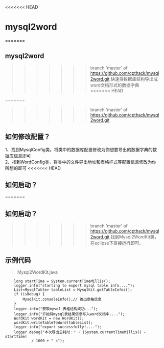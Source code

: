<<<<<<< HEAD
# mysql2word

=======
## mysql2word
>>>>>>> branch 'master' of https://github.com/cpthack/mysql2word.git
快速将数据库结构导出成word文档形式的数据字典
<<<<<<< HEAD

=======
>>>>>>> branch 'master' of https://github.com/cpthack/mysql2word.git
## 如何修改配置？
 1、找到MysqlConfig类，将类中的数据库配置修改为你想要导出的数据字典的数据库信息即可</br>
 2、找到WordConfig类，将类中的文件导出地址和表格样式等配置信息修改为你所想的即可
<<<<<<< HEAD

## 如何启动？

=======
## 如何启动？
>>>>>>> branch 'master' of https://github.com/cpthack/mysql2word.git
找到Mysql2WordKit类，在eclipse下直接运行即可。

## 示例代码

> Mysql2WordKit.java

		long startTime = System.currentTimeMillis();
		logger.info("starting to export mysql table info....");
		List<MysqlTable> tableList = MysqlKit.getTableInfos();
		if (isDebug) {
			MysqlKit.consoleInfo();// 输出表格信息
		}
		logger.info("获取mysql 表格结构成功...");
		logger.info("开始将mysql表结果信息写入word文档中....");
		WordKit wordKit = new WordKit();
		wordKit.writeTableToWord(tableList);
		logger.info("export successfully!....");
		logger.debug("本次导出总耗时：" + (System.currentTimeMillis() - startTime)
				/ 1000 + " s");
